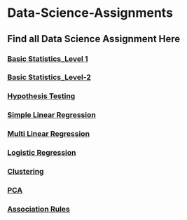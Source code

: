 # Data-Science-Assignments
## Find all Data Science Assignment Here
### [Basic Statistics_Level 1](https://github.com/Aman451645/Assignment1)
### [Basic Statistics_Level-2](https://github.com/Aman451645/Basic-Statistics_Level-2/tree/main)
### [Hypothesis Testing](https://github.com/Aman451645/Hypothesis-Testing-)
### [Simple Linear Regression](https://github.com/Aman451645/Simple-Linear-Regression-/tree/main)
### [Multi Linear Regression](https://github.com/Aman451645/Multi-Linear-Regression/tree/main)
### [Logistic Regression](https://github.com/Aman451645/Logistic-Ress/tree/main)
### [Clustering](https://github.com/Aman451645/Clustering/tree/main)
### [PCA](https://github.com/Aman451645/PCA)
### [Association Rules](https://github.com/Aman451645/Association-Rules)
